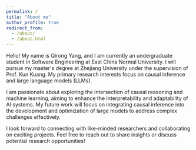 ```yaml
---
permalink: /
title: "About me"
author_profile: true
redirect_from: 
  - /about/
  - /about.html
---
```

Hello! My name is Qirong Yang, and I am currently an undergraduate student in Software Engineering at East China Normal University. I will pursue my master's degree at Zhejiang University under the supervision of Prof. Kun Kuang. My primary research interests focus on causal inference and large language models (LLMs).

I am passionate about exploring the intersection of causal reasoning and machine learning, aiming to enhance the interpretability and adaptability of AI systems. My future work will focus on integrating causal inference into the development and optimization of large models to address complex challenges effectively.

I look forward to connecting with like-minded researchers and collaborating on exciting projects. Feel free to reach out to share insights or discuss potential research opportunities!
